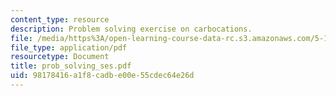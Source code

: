 ```yaml
---
content_type: resource
description: Problem solving exercise on carbocations.
file: /media/https%3A/open-learning-course-data-rc.s3.amazonaws.com/5-13-organic-chemistry-ii-fall-2003/98178416a1f8cadbe00e55cdec64e26d_prob_solving_ses.pdf
file_type: application/pdf
resourcetype: Document
title: prob_solving_ses.pdf
uid: 98178416-a1f8-cadb-e00e-55cdec64e26d
---
```

